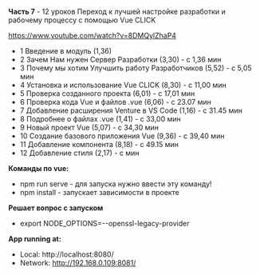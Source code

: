 **Часть 7** - 12 уроков Переход к лучшей настройке разработки и рабочему процессу с помощью Vue CLICK

https://www.youtube.com/watch?v=8DMQylZhaP4

- 1 Введение в модуль (1,36)
- 2 Зачем Нам нужен Сервер Разработки (3,30) - с 1,36 мин
- 3 Почему мы хотим Улучшить работу Разработчиков (5,52) - с 5,05 мин
- 4 Установка и использование Vue CLICK (8,30) - с 11,00 мин
- 5 Проверка созданного проекта (6,01) - с 17,01 мин
- 6 Проверка кода Vue и файлов .vue (6,06) - с 23.07 мин
- 7 Добавление расширения Venture в VS Code (1,16) - с 31.45 мин
- 8 Подробнее о файлах .vue (1,41) - с 33,00 мин
- 9 Новый проект Vue (5,07) - с 34,30 мин
- 10 Создание базового приложения Vue (9,36) - с 39,40 мин
- 11 Добавление компонента (8,18) - с 49.15 мин
- 12 Добавление стиля (2,17) - с  мин

**Команды по vue:**
- npm run serve	- для запуска нужно ввести эту команду!
- npm install	- запускает зависимости в проекте

**Решает вопрос с запуском**
- export NODE_OPTIONS=--openssl-legacy-provider

**App running at:**
- Local:   http://localhost:8080/
- Network: http://192.168.0.109:8081/

